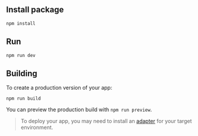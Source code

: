 ## Install package

```
npm install
```

## Run

```
npm run dev
```

## Building

To create a production version of your app:

```
npm run build
```

You can preview the production build with `npm run preview`.

> To deploy your app, you may need to install an [adapter](https://kit.svelte.dev/docs/adapters) for your target environment.
